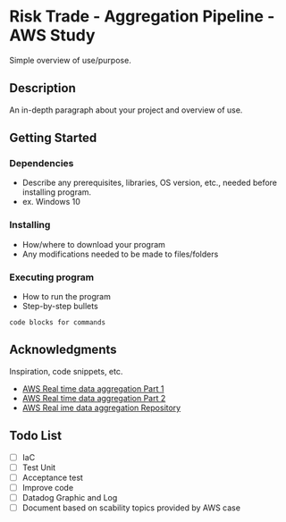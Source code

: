 # Risk Trade -  Aggregation Pipeline - AWS Study

Simple overview of use/purpose.

## Description

An in-depth paragraph about your project and overview of use.

## Getting Started

### Dependencies

* Describe any prerequisites, libraries, OS version, etc., needed before installing program.
* ex. Windows 10

### Installing

* How/where to download your program
* Any modifications needed to be made to files/folders

### Executing program

* How to run the program
* Step-by-step bullets
```
code blocks for commands
```
    
## Acknowledgments

Inspiration, code snippets, etc.
* [AWS Real time data aggregation Part 1](https://aws.amazon.com/blogs/database/build-a-near-real-time-data-aggregation-pipeline-using-a-serverless-event-driven-architecture/)
* [AWS Real time data aggregation Part 2](https://aws.amazon.com/blogs/database/build-a-fault-tolerant-serverless-data-aggregation-pipeline-with-exactly-once-processing/)
* [AWS Real ime data aggregation Repository](https://github.com/aws-samples/aws-serverless-realtime-aggregation/blob/70ec9f143abadf20b75758cf51f71a60fa518afe/Common/functions.py#L21)

## Todo List

- [ ] IaC
- [ ] Test Unit
- [ ] Acceptance test
- [ ] Improve code
- [ ] Datadog Graphic and Log
- [ ] Document based on scability topics provided by AWS case